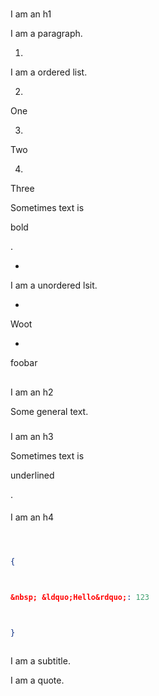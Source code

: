 

  

    

    
  

  


# 
I am an h1







I am a paragraph.






1.  
I am a ordered list.

2.  
One

3.  
Two

4.  
Three







Sometimes text is 

bold

.


*   
I am a unordered lsit.

*   
Woot

*   
foobar


## 
I am an h2



Some general text.


### 
I am an h3



Sometimes text is 

underlined

.






#### 
I am an h4







```json



{



&nbsp; &ldquo;Hello&rdquo;: 123



}



```







I am a subtitle.



I am a quote.


  


